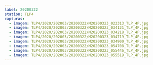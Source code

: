 ```yaml
---
label: 20200322
station: TLP4
capturas:
  - imagem: TLP4/2020/202003/20200322/M20200323_022313_TLP_4P.jpg
  - imagem: TLP4/2020/202003/20200322/M20200323_034121_TLP_4P.jpg
  - imagem: TLP4/2020/202003/20200322/M20200323_034218_TLP_4P.jpg
  - imagem: TLP4/2020/202003/20200322/M20200323_034719_TLP_4P.jpg
  - imagem: TLP4/2020/202003/20200322/M20200323_034900_TLP_4P.jpg
  - imagem: TLP4/2020/202003/20200322/M20200323_054708_TLP_4P.jpg
  - imagem: TLP4/2020/202003/20200322/M20200323_055446_TLP_4P.jpg
  - imagem: TLP4/2020/202003/20200322/M20200323_055519_TLP_4P.jpg
---
```

